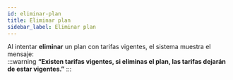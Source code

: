 ```yaml
---
id: eliminar-plan
title: Eliminar plan
sidebar_label: Eliminar plan
---
```


Al intentar **eliminar** un plan con tarifas vigentes, el sistema muestra el mensaje:  
:::warning
**“Existen tarifas vigentes, si eliminas el plan, las tarifas dejarán de estar vigentes.”**
:::